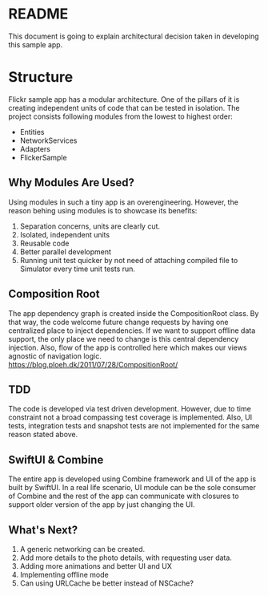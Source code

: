 #  README

This document is going to explain architectural decision taken in developing this sample app. 


# Structure

Flickr sample app  has a modular architecture. One of the pillars of it is creating independent units of code that can be tested in isolation. The project consists following modules from the lowest to highest order: 
- Entities
- NetworkServices
- Adapters
- FlickerSample

## Why Modules Are Used?

Using  modules in such a tiny app is an overengineering. However, the reason behing using modules is to showcase its benefits: 
1. Separation concerns, units are clearly cut. 
2. Isolated, independent units
3. Reusable code
4. Better parallel development 
5. Running unit test quicker by not need of attaching compiled file to Simulator every time unit tests run.

## Composition Root

The app dependency graph is created inside the CompositionRoot class. By that way, the code welcome future change requests by having one centralized place to inject dependencies. If we want to support offline data support, the only place we need to change is this central dependency injection. 
Also, flow of the app is controlled here which makes our views agnostic of navigation logic. 
https://blog.ploeh.dk/2011/07/28/CompositionRoot/

## TDD

The code is developed via test driven development. However, due to time constraint not a broad compassing test coverage is implemented.
Also, UI tests, integration tests and snapshot tests are not implemented for the same reason stated above.

## SwiftUI & Combine
The entire app is developed using Combine framework and UI of the app is built by SwiftUI. 
In a real life scenario, UI module can be the sole consumer of Combine and the rest of the app can communicate with closures to support older version of the app by just changing the UI. 

## What's Next?

1. A generic networking can be created.
2. Add more details to the photo details, with requesting user data. 
3. Adding more animations and better UI and UX
4. Implementing offline mode
5. Can using URLCache be better instead of NSCache?

```

